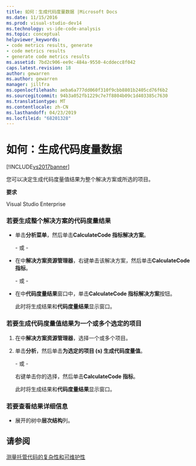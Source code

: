 ```yaml
---
title: 如何：生成代码度量数据 |Microsoft Docs
ms.date: 11/15/2016
ms.prod: visual-studio-dev14
ms.technology: vs-ide-code-analysis
ms.topic: conceptual
helpviewer_keywords:
- code metrics results, generate
- code metrics results
- generate code metrics results
ms.assetid: 7bd2c906-ee9c-484a-9550-4cddecc8f042
caps.latest.revision: 18
author: gewarren
ms.author: gewarren
manager: jillfra
ms.openlocfilehash: aeba6a777dd060f310f9cbb8801b2405cd76f6b2
ms.sourcegitcommit: 94b3a052fb1229c7e7f8804b09c1d403385c7630
ms.translationtype: MT
ms.contentlocale: zh-CN
ms.lasthandoff: 04/23/2019
ms.locfileid: "68201328"
---
```

# <a name="how-to-generate-code-metrics-data"></a>如何：生成代码度量数据
[!INCLUDE[vs2017banner](../includes/vs2017banner.md)]

您可以决定生成代码度量值结果为整个解决方案或所选的项目。  
  
 **要求**  
  
 Visual Studio Enterprise  
  
### <a name="to-generate-code-metrics-results-for-an-entire-solution"></a>若要生成整个解决方案的代码度量结果  
  
- 单击**分析菜单**，然后单击**CalculateCode 指标解决方案**。  
  
     \- 或 -  
  
- 在中**解决方案资源管理器**，右键单击该解决方案，然后单击**CalculateCode 指标**。  
  
     \- 或 -  
  
- 在中**代码度量结果**窗口中，单击**CalculateCode 指标解决方案**按钮。  
  
     此时将生成结果和**代码度量结果**显示窗口。  
  
### <a name="to-generate-code-metrics-results-for-one-or-more-selected-projects"></a>若要生成代码度量值结果为一个或多个选定的项目  
  
1. 在中**解决方案资源管理器**，选择一个或多个项目。  
  
2. 单击**分析**，然后单击**为选定的项目 (s) 生成代码度量值**。  
  
    \- 或 -  
  
    右键单击你的选择，然后单击**CalculateCode 指标**。  
  
   此时将生成结果和**代码度量结果**显示窗口。  
  
### <a name="to-view-the-results-details"></a>若要查看结果详细信息  
  
- 展开的树中**层次结构**列。  
  
## <a name="see-also"></a>请参阅  
 [测量托管代码的复杂性和可维护性](../code-quality/measuring-complexity-and-maintainability-of-managed-code.md)
